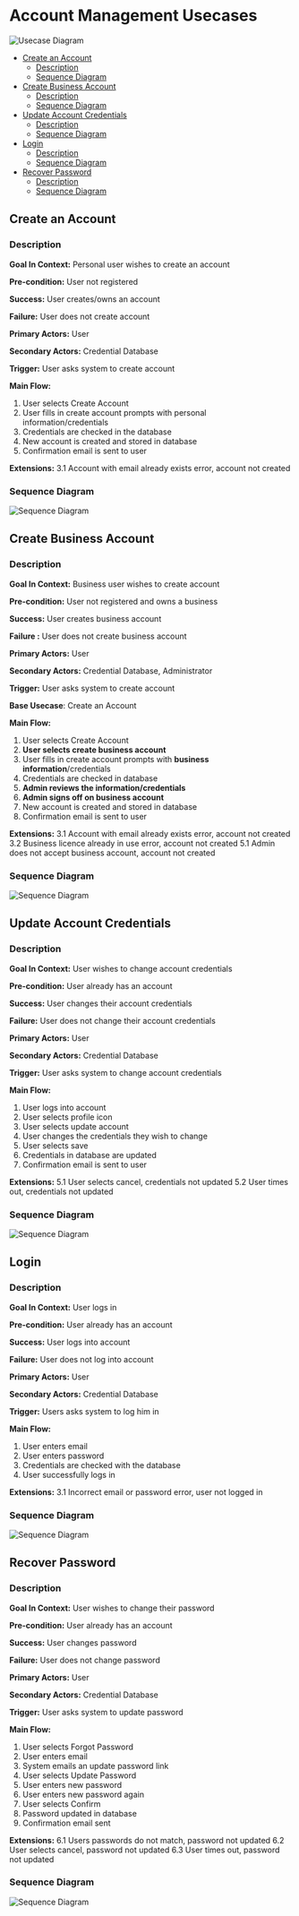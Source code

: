 Account Management Usecases
===========================

![Usecase Diagram](diagrams/accountmanagement.png)

<!-- TOC -->
  * [Create an Account](#create-an-account)
    * [Description](#description)
    * [Sequence Diagram](#sequence-diagram)
  * [Create Business Account](#create-business-account)
    * [Description](#description-1)
    * [Sequence Diagram](#sequence-diagram-1)
  * [Update Account Credentials](#update-account-credentials)
    * [Description](#description-2)
    * [Sequence Diagram](#sequence-diagram-2)
  * [Login](#login)
    * [Description](#description-3)
    * [Sequence Diagram](#sequence-diagram-3)
  * [Recover Password](#recover-password)
    * [Description](#description-4)
    * [Sequence Diagram](#sequence-diagram-4)
<!-- TOC -->

## Create an Account

### Description

**Goal In Context:** Personal user wishes to create an account

**Pre-condition:** User not registered

**Success:** User creates/owns an account

**Failure:** User does not create account

**Primary Actors:** User

**Secondary Actors:** Credential Database

**Trigger:** User asks system to create account

**Main Flow:**
1. User selects Create Account
2. User fills in create account prompts with personal information/credentials
3. Credentials are checked in the database
4. New account is created and stored in database
5. Confirmation email is sent to user       

**Extensions:**
3.1 Account with email already exists error, account not created

### Sequence Diagram

![Sequence Diagram](diagrams/sequence_diagrams/create_account.png)

## Create Business Account

### Description

**Goal In Context:**  Business user wishes to create
account

**Pre-condition:**  User not registered and owns a business

**Success:**  User creates business account

**Failure :**  User does not create business account

**Primary Actors:** User

**Secondary Actors:** Credential Database, Administrator

**Trigger:** User asks system to create account

**Base Usecase**: Create an Account

**Main Flow:**
1. User selects Create Account
2. **User selects create business account**
3. User fills in create account prompts with **business information**/credentials
4. Credentials are checked in database
5. **Admin reviews the information/credentials**
6. **Admin signs off on business account**
7. New account is created and stored in database
8. Confirmation email is sent to user

**Extensions:**
3.1 Account with email already exists error, account not created
3.2 Business licence already in use error, account not created
5.1 Admin does not accept business account, account not created

### Sequence Diagram

![Sequence Diagram](diagrams/sequence_diagrams/create_biz_account.png)

## Update Account Credentials

### Description

**Goal In Context:** User wishes to change account credentials

**Pre-condition:** User already has an account

**Success:** User changes their account credentials

**Failure:** User does not change their account credentials

**Primary Actors:** User

**Secondary Actors:** Credential Database

**Trigger:** User asks system to change account credentials

**Main Flow:**
1. User logs into account
2. User selects profile icon
3. User selects update account
4. User changes the credentials they wish to change
5. User selects save
6. Credentials in database are updated
7. Confirmation email is sent to user

**Extensions:**
5.1 User selects cancel, credentials not updated
5.2 User times out, credentials not updated

### Sequence Diagram

![Sequence Diagram](diagrams/sequence_diagrams/update_cred.png)

## Login

### Description

**Goal In Context:** User logs in

**Pre-condition:** User already has an account

**Success:** User logs into account

**Failure:** User does not log into account

**Primary Actors:** User

**Secondary Actors:** Credential Database

**Trigger:** Users asks system to log him in

**Main Flow:**
1. User enters email
2. User enters password
3. Credentials are checked with the database
4. User successfully logs in

**Extensions:**
3.1 Incorrect email or password error, user not logged in

### Sequence Diagram

![Sequence Diagram](diagrams/sequence_diagrams/login.png)

## Recover Password

### Description

**Goal In Context:** User wishes to change their password

**Pre-condition:** User already has an account

**Success:** User changes password

**Failure:** User does not change password

**Primary Actors:** User

**Secondary Actors:** Credential Database

**Trigger:** User asks system to update password

**Main Flow:**
1. User selects Forgot Password
2. User enters email
3. System emails an update password link
4. User selects Update Password
5. User enters new password
6. User enters new password again
7. User selects Confirm
8. Password updated in database
9. Confirmation email sent

**Extensions:**
6.1 Users passwords do not match, password not updated
6.2 User selects cancel, password not updated
6.3 User times out, password not updated

### Sequence Diagram

![Sequence Diagram](diagrams/sequence_diagrams/recover.png)
